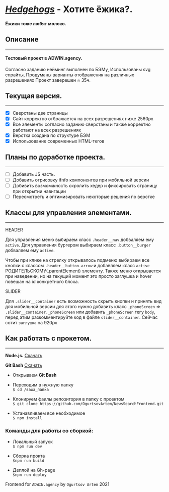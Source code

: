 ***[Hedgehogs](https://ogurtsovartem.github.io/Hedgehogs/)*** - Хотите ёжика?.
========================================

#### Ёжики тоже любят молоко.

## Описание 
-----------------------------------
#### Тестовый проект в ADWIN.agency. 
  Согласно заданию нейминг выполнен по БЭМу,
  Использованы svg спрайты,
  Продуманы варианты отображения на различных разрешениях
  Проект заверешен ≈ 35ч.

## Текущая версия.
-----------------------------------
- [x] Сверстаны две страницы
- [x] Сайт корректно отбражается на всех разрешениях ниже 2560px
- [x] Все элементы согласно заданию сверстаны и также корректно работают на всех разрешениях
- [x] Верстка создана по структуре БЭМ
- [x] Использование современных HTML-тегов

## Планы по доработке проекта.
-----------------------------------
- [ ] Добавить JS часть.
- [ ] Добавить отрисовку ifnfo компонентов при мобильной версии
- [ ] Добивить возмомжность скролить хедер и фиксировать страницу при открытии навигации
- [ ] Пересмотреть и оптимизировать некоторые решения по верстке

## Классы для управления элементами.
-----------------------------------
 HEADER

 Для управления меню выбираем класс `.header__nav` добваляем ему `active`.
 Для управления бургером выбираем класс `.button__burger` добваляем ему `active`.

 Чтобы при клике на стрелку открывалось подменю выбираем все кнопки с классом `.header__button-arrow` и добавляем класс `active` РОДИТЕЛЬСКОМУ(.parentElement) элементу.
 Также меню открывается при наведении, но на текущий момент это просто заглушка и hover повешан на id конкретного блока.

 SLIDER

 Для `.slider__container` есть возможность скрыть кнопки и принять вид для мобильной версии для этого нужно добавить класс `_phoneScreen` =>
 `.slider__container._phoneScreen` или добавить  `_phoneScreen` тегу `body`, перед этим разкомментируйте код в файле `slider__container`.
 Сейчас сотит `заглушка` на 920px

## Как работать с прокетом.
-----------------------------------

**Node.js.** [Скачать](https://nodejs.org/en/download/)

**Git Bash** [Скачать](https://git-scm.com/downloads)

* Открываем **Git Bash**
* Переходим в нужную папку  
`$ cd /ваша_папка`

* Клонируем фаилы репозитория в папку с проектом  
 `$ git clone https://github.com/OgurtsovArtem/NewsSearchFrontend.git`

* Устанавливаем все необходимое  
`$ npm install` 

### Команды для работы со сборкой: 

* Локальный запуск  
`$ npm run dev`

* Сборка прокта   
`$npm run build`

* Деплой на Gh-page  
`$npm run deploy`


Frontend for `ADWIN.agency` by `Ogurtsov Artem` 2021

